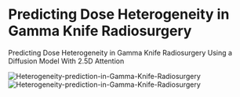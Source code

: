 # Predicting Dose Heterogeneity in Gamma Knife Radiosurgery


Predicting Dose Heterogeneity in Gamma Knife Radiosurgery Using a Diffusion Model With 2.5D Attention

![Heterogeneity-prediction-in-Gamma-Knife-Radiosurgery](/Figures/github_fig1.jpg)
![Heterogeneity-prediction-in-Gamma-Knife-Radiosurgery](/Figures/github_fig2.jpg)
